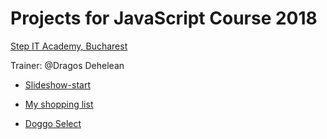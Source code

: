 # Projects for JavaScript Course 2018
[Step IT Academy, Bucharest](https://itstep.ro/)

Trainer: @Dragos Dehelean

* [Slideshow-start](https://ctrlandrei.github.io/JavaScript-Projects/slideshow_start/)

* [My shopping list](https://ctrlandrei.github.io/JavaScript-Projects/My%20shopping%20list/My%20shopping%20list.html)

* [Doggo Select](https://ctrlandrei.github.io/JavaScript-Projects/DoggoSelect/index.html)